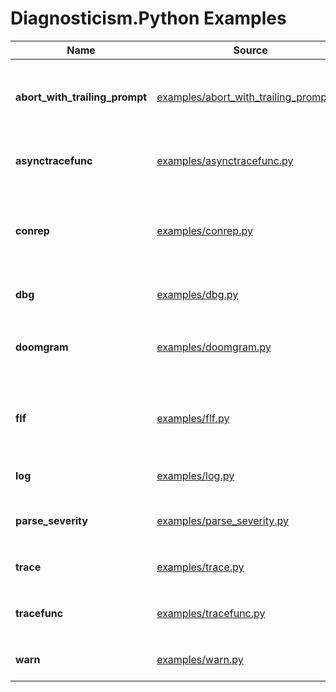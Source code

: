 # Diagnosticism.Python Examples

| Name | Source | Summary |
| ---- | ------ | ------- |
|**abort_with_trailing_prompt** |[examples/abort_with_trailing_prompt.py](/examples/abort_with_trailing_prompt)|Example illustrating use of `abort()` with `trailing_prompt=` optional argument|
|**asynctracefunc** |[examples/asynctracefunc.py](/examples/asynctracefunc)|Example illustrating use of `@asynctracefunc` decorator|
|**conrep**|[examples/conrep.py](/examples/conrep.py)|Example illustrating use of **Contingent Report API**'s `report()` and `abort()` functions|
|**dbg** |[examples/dbg.py](/examples/dbg)|Example illustrating use of `dbg()`|
|**doomgram** |[examples/doomgram.py](/examples/doomgram)|Example illustrating use of `DOOMGram` class and `DOOMScope` context manager|
|**flf** |[examples/flf.py](/examples/flf)|Example illustrating use of `file()`, `func()`, `line()`, `fileline()`, `filelinefunc()`|
|**log** |[examples/log.py](/examples/log)|Example illustrating use of `log()`|
|**parse_severity** |[examples/parse_severity.py](/examples/parse_severity)|Example illustrating use of `parse_severity()` function|
|**trace** |[examples/trace.py](/examples/trace)|Example illustrating use of `trace()` function|
|**tracefunc** |[examples/tracefunc.py](/examples/tracefunc)|Example illustrating use of `@tracefunc` decorator|
|**warn** |[examples/warn.py](/examples/warn)|Example illustrating use of `warn()` function|


<!-- ########################### end of file ########################### -->

